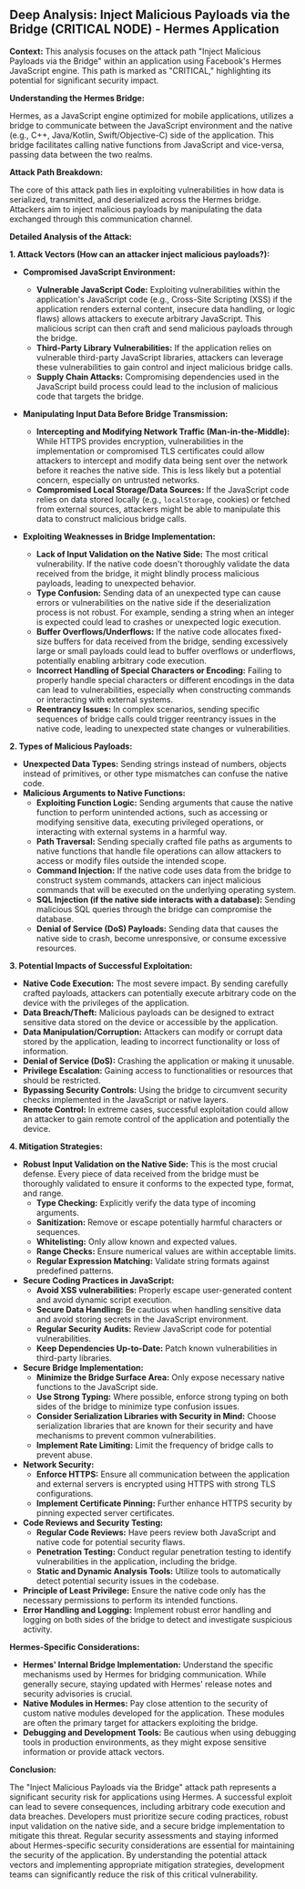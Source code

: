 ## Deep Analysis: Inject Malicious Payloads via the Bridge (CRITICAL NODE) - Hermes Application

**Context:** This analysis focuses on the attack path "Inject Malicious Payloads via the Bridge" within an application using Facebook's Hermes JavaScript engine. This path is marked as "CRITICAL," highlighting its potential for significant security impact.

**Understanding the Hermes Bridge:**

Hermes, as a JavaScript engine optimized for mobile applications, utilizes a bridge to communicate between the JavaScript environment and the native (e.g., C++, Java/Kotlin, Swift/Objective-C) side of the application. This bridge facilitates calling native functions from JavaScript and vice-versa, passing data between the two realms.

**Attack Path Breakdown:**

The core of this attack path lies in exploiting vulnerabilities in how data is serialized, transmitted, and deserialized across the Hermes bridge. Attackers aim to inject malicious payloads by manipulating the data exchanged through this communication channel.

**Detailed Analysis of the Attack:**

**1. Attack Vectors (How can an attacker inject malicious payloads?):**

* **Compromised JavaScript Environment:**
    * **Vulnerable JavaScript Code:**  Exploiting vulnerabilities within the application's JavaScript code (e.g., Cross-Site Scripting (XSS) if the application renders external content, insecure data handling, or logic flaws) allows attackers to execute arbitrary JavaScript. This malicious script can then craft and send malicious payloads through the bridge.
    * **Third-Party Library Vulnerabilities:**  If the application relies on vulnerable third-party JavaScript libraries, attackers can leverage these vulnerabilities to gain control and inject malicious bridge calls.
    * **Supply Chain Attacks:** Compromising dependencies used in the JavaScript build process could lead to the inclusion of malicious code that targets the bridge.

* **Manipulating Input Data Before Bridge Transmission:**
    * **Intercepting and Modifying Network Traffic (Man-in-the-Middle):** While HTTPS provides encryption, vulnerabilities in the implementation or compromised TLS certificates could allow attackers to intercept and modify data being sent over the network before it reaches the native side. This is less likely but a potential concern, especially on untrusted networks.
    * **Compromised Local Storage/Data Sources:** If the JavaScript code relies on data stored locally (e.g., `localStorage`, cookies) or fetched from external sources, attackers might be able to manipulate this data to construct malicious bridge calls.

* **Exploiting Weaknesses in Bridge Implementation:**
    * **Lack of Input Validation on the Native Side:** The most critical vulnerability. If the native code doesn't thoroughly validate the data received from the bridge, it might blindly process malicious payloads, leading to unexpected behavior.
    * **Type Confusion:** Sending data of an unexpected type can cause errors or vulnerabilities on the native side if the deserialization process is not robust. For example, sending a string when an integer is expected could lead to crashes or unexpected logic execution.
    * **Buffer Overflows/Underflows:** If the native code allocates fixed-size buffers for data received from the bridge, sending excessively large or small payloads could lead to buffer overflows or underflows, potentially enabling arbitrary code execution.
    * **Incorrect Handling of Special Characters or Encoding:**  Failing to properly handle special characters or different encodings in the data can lead to vulnerabilities, especially when constructing commands or interacting with external systems.
    * **Reentrancy Issues:** In complex scenarios, sending specific sequences of bridge calls could trigger reentrancy issues in the native code, leading to unexpected state changes or vulnerabilities.

**2. Types of Malicious Payloads:**

* **Unexpected Data Types:** Sending strings instead of numbers, objects instead of primitives, or other type mismatches can confuse the native code.
* **Malicious Arguments to Native Functions:**
    * **Exploiting Function Logic:** Sending arguments that cause the native function to perform unintended actions, such as accessing or modifying sensitive data, executing privileged operations, or interacting with external systems in a harmful way.
    * **Path Traversal:** Sending specially crafted file paths as arguments to native functions that handle file operations can allow attackers to access or modify files outside the intended scope.
    * **Command Injection:** If the native code uses data from the bridge to construct system commands, attackers can inject malicious commands that will be executed on the underlying operating system.
    * **SQL Injection (if the native side interacts with a database):**  Sending malicious SQL queries through the bridge can compromise the database.
    * **Denial of Service (DoS) Payloads:** Sending data that causes the native side to crash, become unresponsive, or consume excessive resources.

**3. Potential Impacts of Successful Exploitation:**

* **Native Code Execution:** The most severe impact. By sending carefully crafted payloads, attackers can potentially execute arbitrary code on the device with the privileges of the application.
* **Data Breach/Theft:**  Malicious payloads can be designed to extract sensitive data stored on the device or accessible by the application.
* **Data Manipulation/Corruption:** Attackers can modify or corrupt data stored by the application, leading to incorrect functionality or loss of information.
* **Denial of Service (DoS):**  Crashing the application or making it unusable.
* **Privilege Escalation:** Gaining access to functionalities or resources that should be restricted.
* **Bypassing Security Controls:**  Using the bridge to circumvent security checks implemented in the JavaScript or native layers.
* **Remote Control:** In extreme cases, successful exploitation could allow an attacker to gain remote control of the application and potentially the device.

**4. Mitigation Strategies:**

* **Robust Input Validation on the Native Side:** This is the most crucial defense. Every piece of data received from the bridge must be thoroughly validated to ensure it conforms to the expected type, format, and range.
    * **Type Checking:** Explicitly verify the data type of incoming arguments.
    * **Sanitization:** Remove or escape potentially harmful characters or sequences.
    * **Whitelisting:**  Only allow known and expected values.
    * **Range Checks:** Ensure numerical values are within acceptable limits.
    * **Regular Expression Matching:** Validate string formats against predefined patterns.
* **Secure Coding Practices in JavaScript:**
    * **Avoid XSS vulnerabilities:** Properly escape user-generated content and avoid dynamic script execution.
    * **Secure Data Handling:**  Be cautious when handling sensitive data and avoid storing secrets in the JavaScript environment.
    * **Regular Security Audits:**  Review JavaScript code for potential vulnerabilities.
    * **Keep Dependencies Up-to-Date:**  Patch known vulnerabilities in third-party libraries.
* **Secure Bridge Implementation:**
    * **Minimize the Bridge Surface Area:** Only expose necessary native functions to the JavaScript side.
    * **Use Strong Typing:**  Where possible, enforce strong typing on both sides of the bridge to minimize type confusion issues.
    * **Consider Serialization Libraries with Security in Mind:**  Choose serialization libraries that are known for their security and have mechanisms to prevent common vulnerabilities.
    * **Implement Rate Limiting:**  Limit the frequency of bridge calls to prevent abuse.
* **Network Security:**
    * **Enforce HTTPS:** Ensure all communication between the application and external servers is encrypted using HTTPS with strong TLS configurations.
    * **Implement Certificate Pinning:**  Further enhance HTTPS security by pinning expected server certificates.
* **Code Reviews and Security Testing:**
    * **Regular Code Reviews:**  Have peers review both JavaScript and native code for potential security flaws.
    * **Penetration Testing:**  Conduct regular penetration testing to identify vulnerabilities in the application, including the bridge.
    * **Static and Dynamic Analysis Tools:**  Utilize tools to automatically detect potential security issues in the codebase.
* **Principle of Least Privilege:**  Ensure the native code only has the necessary permissions to perform its intended functions.
* **Error Handling and Logging:**  Implement robust error handling and logging on both sides of the bridge to detect and investigate suspicious activity.

**Hermes-Specific Considerations:**

* **Hermes' Internal Bridge Implementation:** Understand the specific mechanisms used by Hermes for bridging communication. While generally secure, staying updated with Hermes' release notes and security advisories is crucial.
* **Native Modules in Hermes:** Pay close attention to the security of custom native modules developed for the application. These modules are often the primary target for attackers exploiting the bridge.
* **Debugging and Development Tools:** Be cautious when using debugging tools in production environments, as they might expose sensitive information or provide attack vectors.

**Conclusion:**

The "Inject Malicious Payloads via the Bridge" attack path represents a significant security risk for applications using Hermes. A successful exploit can lead to severe consequences, including arbitrary code execution and data breaches. Developers must prioritize secure coding practices, robust input validation on the native side, and a secure bridge implementation to mitigate this threat. Regular security assessments and staying informed about Hermes-specific security considerations are essential for maintaining the security of the application. By understanding the potential attack vectors and implementing appropriate mitigation strategies, development teams can significantly reduce the risk of this critical vulnerability.
